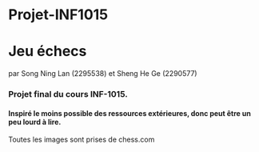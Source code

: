 ﻿# Projet-INF1015

# Jeu échecs

par Song Ning Lan (2295538) et Sheng He Ge (2290577)


### Projet final du cours INF-1015.
#### Inspiré le moins possible des ressources extérieures, donc peut être un peu lourd à lire.
Toutes les images sont prises de chess.com